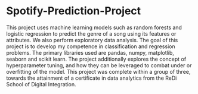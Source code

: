 # Spotify-Prediction-Project
This project uses machine learning models such as random forests and logistic regression to predict the genre of a song using its features or attributes.  We also perform exploratory data analysis.
The goal of this project is to develop my competence in classification and regression problems. The primary libraries used are pandas, numpy, matplotlib, seaborn and scikit learn.
The project additionally explores the concept of hyperparameter tuning, and how they can be leveraged to combat under or overfitting of the model.
This project was complete within a group of three, towards the attainment of a certificate in data analytics from the ReDi School of Digital Integration.
